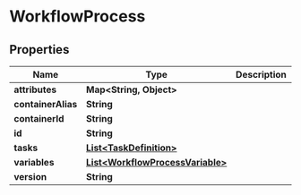 
# WorkflowProcess

## Properties
Name | Type | Description | Notes
------------ | ------------- | ------------- | -------------
**attributes** | **Map&lt;String, Object&gt;** |  |  [optional]
**containerAlias** | **String** |  |  [optional]
**containerId** | **String** |  |  [optional]
**id** | **String** |  |  [optional]
**tasks** | [**List&lt;TaskDefinition&gt;**](TaskDefinition.md) |  |  [optional]
**variables** | [**List&lt;WorkflowProcessVariable&gt;**](WorkflowProcessVariable.md) |  |  [optional]
**version** | **String** |  |  [optional]



